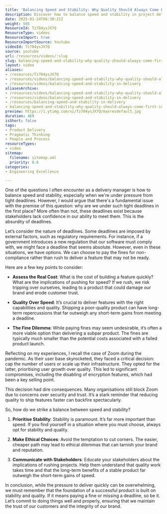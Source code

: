 ```yaml
---
title: 'Balancing Speed and Stability: Why Quality Should Always Come First in Delivery Management'
description: Discover how to balance speed and stability in project delivery. Learn why prioritising quality over tight deadlines is essential for long-term success.
date: 2025-01-24T06:30:21Z
weight: 505
ResourceId: Tz784ysJX7Q
ResourceType: videos
ResourceImport: true
ResourceImportSource: Youtube
videoId: Tz784ysJX7Q
source: youtube
url: /resources/videos/:slug
slug: balancing-speed-and-stability-why-quality-should-always-come-first-in-delivery-management
layout: video
aliases:
- /resources/Tz784ysJX7Q
- /resources/videos/balancing-speed-and-stability-why-quality-should-always-come-first-in-delivery-management
- /resources/videos/balancing-speed-and-stability-in-delivery
aliasesArchive:
- /resources/videos/balancing-speed-and-stability-why-quality-should-always-come-first-in-delivery-management
- /resources/videos/balancing-speed-and-stability-in-delivery
- /resources/balancing-speed-and-stability-in-delivery
- balancing-speed-and-stability-why-quality-should-always-come-first-in-delivery-management
preview: https://i.ytimg.com/vi/Tz784ysJX7Q/maxresdefault.jpg
duration: 469
isShort: false
tags:
- Product Delivery
- Pragmatic Thinking
- People and Process
resourceTypes:
- video
sitemap:
  filename: sitemap.xml
  priority: 0.6
categories:
- Engineering Excellence

---
```

One of the questions I often encounter as a delivery manager is how to balance speed and stability, especially when we're under pressure from tight deadlines. However, I would argue that there's a fundamental issue with the premise of this question: why are we under such tight deadlines in the first place? More often than not, these deadlines exist because stakeholders lack confidence in our ability to meet them. This is the absurdity of deadlines.

Let’s consider the nature of deadlines. Some deadlines are imposed by external factors, such as regulatory requirements. For instance, if a government introduces a new regulation that our software must comply with, we might face a deadline that seems absolute. However, even in these situations, we have options. We can choose to pay the fines for non-compliance rather than rush to deliver a feature that may not be ready. 

Here are a few key points to consider:

- **Assess the Real Cost**: What is the cost of building a feature quickly? What are the implications of pushing for speed? If we rush, we risk tripping over ourselves, leading to a product that could damage our brand and erode customer trust. 

- **Quality Over Speed**: It’s crucial to deliver features with the right capabilities and quality. Shipping a poor-quality product can have long-term repercussions that far outweigh any short-term gains from meeting a deadline. 

- **The Fine Dilemma**: While paying fines may seem undesirable, it’s often a more viable option than delivering a subpar product. The fines are typically much smaller than the potential costs associated with a failed product launch.

Reflecting on my experiences, I recall the case of Zoom during the pandemic. As their user base skyrocketed, they faced a critical decision: cap the number of users or scale up their infrastructure. They opted for the latter, prioritising user growth over quality. This led to significant compromises, including the disabling of encryption features, which had been a key selling point. 

This decision had dire consequences. Many organisations still block Zoom due to concerns over security and trust. It’s a stark reminder that reducing quality to ship features faster can backfire spectacularly. 

So, how do we strike a balance between speed and stability? 

1. **Prioritise Stability**: Stability is paramount. It’s far more important than speed. If you find yourself in a situation where you must choose, always opt for stability and quality.

2. **Make Ethical Choices**: Avoid the temptation to cut corners. The easier, cheaper path may lead to ethical dilemmas that can tarnish your brand and reputation.

3. **Communicate with Stakeholders**: Educate your stakeholders about the implications of rushing projects. Help them understand that quality work takes time and that the long-term benefits of a stable product far outweigh the short-term gains of speed.

In conclusion, while the pressure to deliver quickly can be overwhelming, we must remember that the foundation of a successful product is built on stability and quality. If it means paying a fine or missing a deadline, so be it. Let’s commit to doing things well and properly, ensuring that we maintain the trust of our customers and the integrity of our brand.
